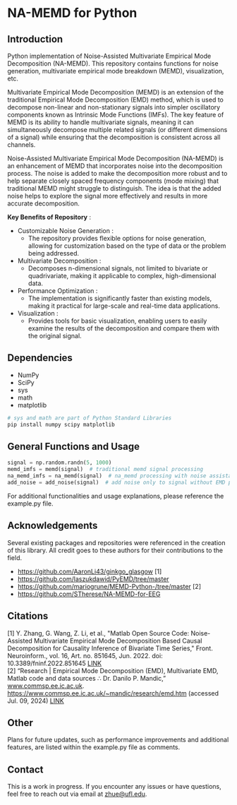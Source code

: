 # NA-MEMD for Python


## Introduction
Python implementation of Noise-Assisted Multivariate Empirical Mode Decomposition (NA-MEMD). This repository contains functions for noise generation, multivariate empirical mode breakdown (MEMD), visualization, etc.  

Multivariate Empirical Mode Decomposition (MEMD) is an extension of the traditional Empirical Mode Decomposition (EMD) method, which is used to decompose non-linear and non-stationary signals into simpler oscillatory components known as Intrinsic Mode Functions (IMFs). The key feature of MEMD is its ability to handle multivariate signals, meaning it can simultaneously decompose multiple related signals (or different dimensions of a signal) while ensuring that the decomposition is consistent across all channels.

Noise-Assisted Multivariate Empirical Mode Decomposition (NA-MEMD) is an enhancement of MEMD that incorporates noise into the decomposition process. The noise is added to make the decomposition more robust and to help separate closely spaced frequency components (mode mixing) that traditional MEMD might struggle to distinguish. The idea is that the added noise helps to explore the signal more effectively and results in more accurate decomposition.
  
__Key Benefits of Repository__ : 
- Customizable Noise Generation :
  - The repository provides flexible options for noise generation, allowing for customization based on the type of data or the problem being addressed.
- Multivariate Decomposition :
  - Decomposes n-dimensional signals, not limited to bivariate or quadrivariate, making it applicable to complex, high-dimensional data.
- Performance Optimization :
  - The implementation is significantly faster than existing models, making it practical for large-scale and real-time data applications.
- Visualization :
  - Provides tools for basic visualization, enabling users to easily examine the results of the decomposition and compare them with the original signal.


## Dependencies 
- NumPy
- SciPy  
- sys
- math
- matplotlib

```bash
# sys and math are part of Python Standard Libraries
pip install numpy scipy matplotlib
```


## General Functions and Usage  
```python
signal = np.random.randn(5, 1000)
memd_imfs = memd(signal)  # traditional memd signal processing
na_memd_imfs = na_memd(signal)  # na_memd processing with noise assistance
add_noise = add_noise(signal)  # add noise only to signal without EMD processing
```
For additional functionalities and usage explanations, please reference the example.py file.


## Acknowledgements
Several existing packages and repositories were referenced in the creation of this library. All credit goes to these authors for their contributions to the field.

* https://github.com/AaronLi43/ginkgo_glasgow [1]
* https://github.com/laszukdawid/PyEMD/tree/master
* https://github.com/mariogrune/MEMD-Python-/tree/master [2]
* https://github.com/STherese/NA-MEMD-for-EEG


## Citations
[1] Y. Zhang, G. Wang, Z. Li, et al., "Matlab Open Source Code: Noise-Assisted Multivariate Empirical Mode Decomposition Based Causal Decomposition for Causality Inference of Bivariate Time Series," Front. Neuroinform., vol. 16, Art. no. 851645, Jun. 2022. doi: 10.3389/fninf.2022.851645  [LINK](https://www.ncbi.nlm.nih.gov/pmc/articles/PMC9243260/)  
[2] “Research | Empirical Mode Decomposition (EMD), Multivariate EMD, Matlab code and data sources ∴ Dr. Danilo P. Mandic,” www.commsp.ee.ic.ac.uk. https://www.commsp.ee.ic.ac.uk/~mandic/research/emd.htm (accessed Jul. 09, 2024)  [LINK](https://www.commsp.ee.ic.ac.uk/~mandic/research/emd.htm)

## Other
Plans for future updates, such as performance improvements and additional features, are listed within the example.py file as comments.

## Contact
This is a work in progress. If you encounter any issues or have questions, feel free to reach out via email at zhue@ufl.edu.


‌



